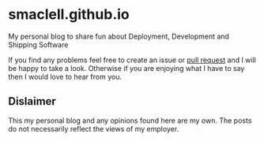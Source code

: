 smaclell.github.io
==================

My personal blog to share fun about Deployment, Development and Shipping Software


If you find any problems feel free to create an issue or [pull request](https://github.com/smaclell/smaclell.github.io/compare/) and I will be happy to take a look. Otherwise if you are enjoying what I have to say then I would love to hear from you.

Dislaimer
------------------

This my personal blog and any opinions found here are my own. The posts do not necessarily reflect the views of my employer.
